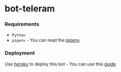 # bot-teleram
### Requirements
* `Python`
* `pipenv` - You can read the [pipenv](https://pipenv.kennethreitz.org/en/latest/)
### Deployment
Use [heroku](https://heroku.com) to deploy this bot - You can use this [guide](https://dev.to/djangostars/how-to-create-and-deploy-a-telegram-bot-37lj)
